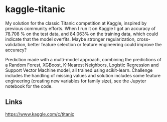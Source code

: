# kaggle-titanic
My solution for the classic Titanic competition at Kaggle, inspired by previous community efforts. When I run it on Kaggle I got an accuracy of 78.708 % on the test data, and 84.063% on the training data, which could indicate that the model overfits. Maybe stronger regularization, cross-validation, better feature selection or feature engineering could improve the accuracy?

Prediction made with a multi-model approach, combining the predictions of a Random Forest, XGBoost, K-Nearest Neighbors, Logistic Regression and Support Vector Machine model, all trained using scikit-learn. Challenge includes the handling of missing values and solution includes some feature engineering (creating new variables for family size), see the Jupyter notebook for the code. 

## Links
 https://www.kaggle.com/c/titanic
